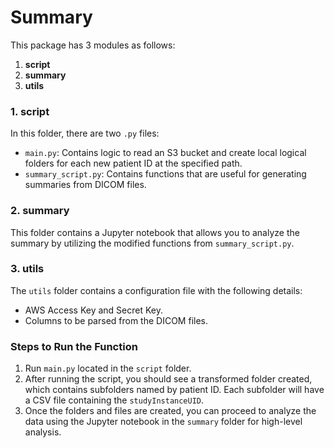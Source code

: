 # Summary

This package has 3 modules as follows:

1. **script**
2. **summary**
3. **utils**

### 1. **script**
In this folder, there are two `.py` files:
- `main.py`: Contains logic to read an S3 bucket and create local logical folders for each new patient ID at the specified path.
- `summary_script.py`: Contains functions that are useful for generating summaries from DICOM files.

### 2. **summary**
This folder contains a Jupyter notebook that allows you to analyze the summary by utilizing the modified functions from `summary_script.py`.

### 3. **utils**
The `utils` folder contains a configuration file with the following details:
- AWS Access Key and Secret Key.
- Columns to be parsed from the DICOM files.

### Steps to Run the Function

1. Run `main.py` located in the `script` folder.
2. After running the script, you should see a transformed folder created, which contains subfolders named by patient ID. Each subfolder will have a CSV file containing the `studyInstanceUID`.
3. Once the folders and files are created, you can proceed to analyze the data using the Jupyter notebook in the `summary` folder for high-level analysis.
